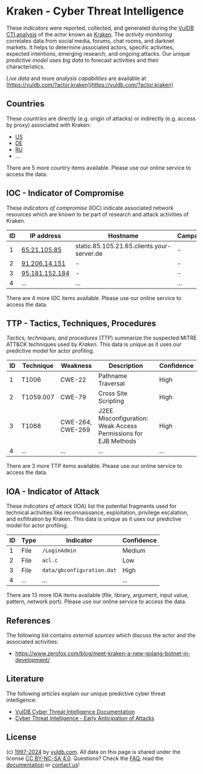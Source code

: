 # Kraken - Cyber Threat Intelligence

These _indicators_ were reported, collected, and generated during the [VulDB CTI analysis](https://vuldb.com/?kb.cti) of the actor known as [Kraken](https://vuldb.com/?actor.kraken). The _activity monitoring_ correlates data from social media, forums, chat rooms, and darknet markets. It helps to determine associated actors, specific activities, expected intentions, emerging research, and ongoing attacks. Our unique _predictive model_ uses _big data_ to forecast activities and their characteristics.

_Live data_ and more _analysis capabilities_ are available at [https://vuldb.com/?actor.kraken](https://vuldb.com/?actor.kraken)

## Countries

These _countries_ are directly (e.g. origin of attacks) or indirectly (e.g. access by proxy) associated with Kraken:

* [US](https://vuldb.com/?country.us)
* [DE](https://vuldb.com/?country.de)
* [RU](https://vuldb.com/?country.ru)
* ...

There are 5 more country items available. Please use our online service to access the data.

## IOC - Indicator of Compromise

These _indicators of compromise_ (IOC) indicate associated network resources which are known to be part of research and attack activities of Kraken.

ID | IP address | Hostname | Campaign | Confidence
-- | ---------- | -------- | -------- | ----------
1 | [65.21.105.85](https://vuldb.com/?ip.65.21.105.85) | static.85.105.21.65.clients.your-server.de | - | High
2 | [91.206.14.151](https://vuldb.com/?ip.91.206.14.151) | - | - | High
3 | [95.181.152.184](https://vuldb.com/?ip.95.181.152.184) | - | - | High
4 | ... | ... | ... | ...

There are 4 more IOC items available. Please use our online service to access the data.

## TTP - Tactics, Techniques, Procedures

_Tactics, techniques, and procedures_ (TTP) summarize the suspected MITRE ATT&CK techniques used by _Kraken_. This data is unique as it uses our predictive model for actor profiling.

ID | Technique | Weakness | Description | Confidence
-- | --------- | -------- | ----------- | ----------
1 | T1006 | CWE-22 | Pathname Traversal | High
2 | T1059.007 | CWE-79 | Cross Site Scripting | High
3 | T1068 | CWE-264, CWE-269 | J2EE Misconfiguration: Weak Access Permissions for EJB Methods | High
4 | ... | ... | ... | ...

There are 3 more TTP items available. Please use our online service to access the data.

## IOA - Indicator of Attack

These _indicators of attack_ (IOA) list the potential fragments used for technical activities like reconnaissance, exploitation, privilege escalation, and exfiltration by Kraken. This data is unique as it uses our predictive model for actor profiling.

ID | Type | Indicator | Confidence
-- | ---- | --------- | ----------
1 | File | `/LoginAdmin` | Medium
2 | File | `acl.c` | Low
3 | File | `data/gbconfiguration.dat` | High
4 | ... | ... | ...

There are 13 more IOA items available (file, library, argument, input value, pattern, network port). Please use our online service to access the data.

## References

The following list contains _external sources_ which discuss the actor and the associated activities:

* https://www.zerofox.com/blog/meet-kraken-a-new-golang-botnet-in-development/

## Literature

The following _articles_ explain our unique predictive cyber threat intelligence:

* [VulDB Cyber Threat Intelligence Documentation](https://vuldb.com/?kb.cti)
* [Cyber Threat Intelligence - Early Anticipation of Attacks](https://www.scip.ch/en/?labs.20201022)

## License

(c) [1997-2024](https://vuldb.com/?kb.changelog) by [vuldb.com](https://vuldb.com/?kb.about). All data on this page is shared under the license [CC BY-NC-SA 4.0](https://creativecommons.org/licenses/by-nc-sa/4.0/). Questions? Check the [FAQ](https://vuldb.com/?kb.faq), read the [documentation](https://vuldb.com/?kb) or [contact us](https://vuldb.com/?contact)!
